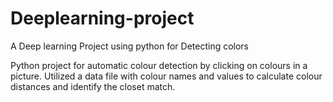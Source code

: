 # Deeplearning-project
A Deep learning Project using python for Detecting colors 

Python project for automatic colour detection by clicking on colours in a picture. Utilized a data file with colour names and values to calculate colour distances and identify the closet match.
